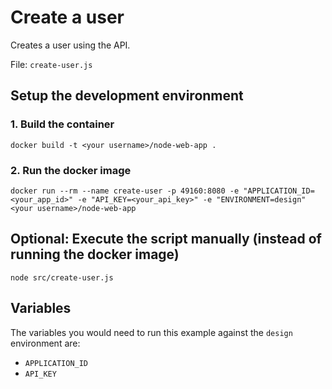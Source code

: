 # Create a user
Creates a user using the API.

File: `create-user.js`

## Setup the development environment
### 1. Build the container
`docker build -t <your username>/node-web-app .`

### 2. Run the docker image
`docker run --rm --name create-user -p 49160:8080 -e "APPLICATION_ID=<your_app_id>" -e "API_KEY=<your_api_key>" -e "ENVIRONMENT=design" <your username>/node-web-app`

## Optional: Execute the script manually (instead of running the docker image) 
`node src/create-user.js`

## Variables

The variables you would need to run this example against the `design` environment are:
* `APPLICATION_ID`
* `API_KEY`
